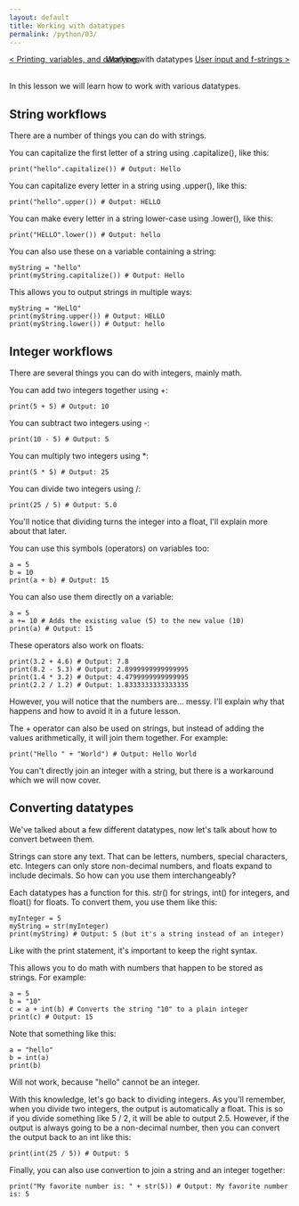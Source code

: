 ```yaml
---
layout: default
title: Working with datatypes
permalink: /python/03/
---
```


<div style="display: flex; justify-content: space-between; width: 100%; align-items: center;">
  <div><a href="/python/02/">&lt; Printing, variables, and datatypes</a></div>
  <div style="position: absolute; left: 50%; transform: translateX(-50%);">Working with datatypes</div>
  <div><a href="/python/04/">User input and f-strings &gt;</a></div>
</div>
<br>

In this lesson we will learn how to work with various datatypes.

## String workflows
There are a number of things you can do with strings.

You can capitalize the first letter of a string using .capitalize(), like this:

<pre><code class="language-python">print("hello".capitalize()) # Output: Hello</code></pre>

You can capitalize every letter in a string using .upper(), like this:

<pre><code class="language-python">print("hello".upper()) # Output: HELLO</code></pre>

You can make every letter in a string lower-case using .lower(), like this:

<pre><code class="language-python">print("HELLO".lower()) # Output: hello</code></pre>

You can also use these on a variable containing a string:

<pre><code class="language-python">myString = "hello"
print(myString.capitalize()) # Output: Hello</code></pre>

This allows you to output strings in multiple ways:

<pre><code class="language-python">myString = "HeLlO"
print(myString.upper()) # Output: HELLO
print(myString.lower()) # Output: hello</code></pre>

## Integer workflows
There are several things you can do with integers, mainly math.

You can add two integers together using +:

<pre><code class="language-python">print(5 + 5) # Output: 10</code></pre>

You can subtract two integers using -:

<pre><code class="language-python">print(10 - 5) # Output: 5</code></pre>

You can multiply two integers using *:

<pre><code class="language-python">print(5 * 5) # Output: 25</code></pre>

You can divide two integers using /:

<pre><code class="language-python">print(25 / 5) # Output: 5.0</code></pre>

You'll notice that dividing turns the integer into a float, I'll explain more about that later.

You can use this symbols (operators) on variables too:
<pre><code class="language-python">a = 5
b = 10
print(a + b) # Output: 15</code></pre>

You can also use them directly on a variable:
<pre><code class="language-python">a = 5
a += 10 # Adds the existing value (5) to the new value (10)
print(a) # Output: 15</code></pre>

These operators also work on floats:

<pre><code class="language-python">print(3.2 + 4.6) # Output: 7.8
print(8.2 - 5.3) # Output: 2.8999999999999995
print(1.4 * 3.2) # Output: 4.4799999999999995
print(2.2 / 1.2) # Output: 1.8333333333333335</code></pre>

However, you will notice that the numbers are... messy. I'll explain why that happens and how to avoid it in a future lesson.

The + operator can also be used on strings, but instead of adding the values arithmetically, it will join them together. For example:

<pre><code class="language-python">print("Hello " + "World") # Output: Hello World</code></pre>

You can't directly join an integer with a string, but there is a workaround which we will now cover.

## Converting datatypes
We've talked about a few different datatypes, now let's talk about how to convert between them.

Strings can store any text. That can be letters, numbers, special characters, etc. Integers can only store non-decimal numbers, and floats expand to include decimals. So how can you use them interchangeably?

Each datatypes has a function for this. str() for strings, int() for integers, and float() for floats. To convert them, you use them like this:

<pre><code class="language-python">myInteger = 5
myString = str(myInteger)
print(myString) # Output: 5 (but it's a string instead of an integer)</code></pre>

Like with the print statement, it's important to keep the right syntax.

This allows you to do math with numbers that happen to be stored as strings. For example:

<pre><code class="language-python">a = 5
b = "10"
c = a + int(b) # Converts the string "10" to a plain integer
print(c) # Output: 15</code></pre>

Note that something like this:

<pre><code class="language-python">a = "hello"
b = int(a)
print(b)</code></pre>

Will not work, because "hello" cannot be an integer.

With this knowledge, let's go back to dividing integers. As you'll remember, when you divide two integers, the output is automatically a float. This is so if you divide something like 5 / 2, it will be able to output 2.5. However, if the output is always going to be a non-decimal number, then you can convert the output back to an int like this:

<pre><code class="language-python">print(int(25 / 5)) # Output: 5</code></pre>

Finally, you can also use convertion to join a string and an integer together:

<pre><code class="language-python">print("My favorite number is: " + str(5)) # Output: My favorite number is: 5</code></pre>